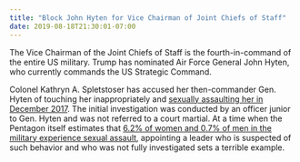 ```yaml
---
title: "Block John Hyten for Vice Chairman of Joint Chiefs of Staff"
date: 2019-08-18T21:30:01-07:00
---
```

The Vice Chairman of the Joint Chiefs of Staff is the fourth-in-command of the entire US military. Trump has nominated Air Force General John Hyten, who currently commands the US Strategic Command.

Colonel Kathryn A. Spletstoser has accused her then-commander Gen. Hyten of touching her inappropriately and [sexually assaulting her in December 2017](https://www.nytimes.com/2019/07/26/us/politics/hyten-assault-joint-chiefs.html). The initial investigation was conducted by an officer junior to Gen. Hyten and was not referred to a court martial. At a time when the Pentagon itself estimates that [6.2% of women and 0.7% of men in the military experience sexual assault](https://int.nyt.com/data/documenthelper/800-dod-annual-report-on-sexual-as/d659d6d0126ad2b19c18/optimized/full.pdf#page=1), appointing a leader who is suspected of such behavior and who was not fully investigated sets a terrible example.
